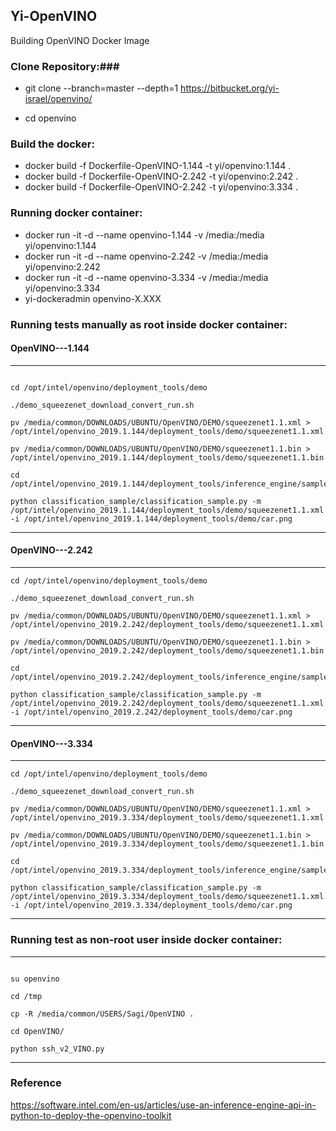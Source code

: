 ## Yi-OpenVINO
Building OpenVINO Docker Image

### Clone Repository:###

* git clone --branch=master --depth=1 https://bitbucket.org/yi-israel/openvino/

* cd openvino 

### Build the docker: ###

* docker build -f Dockerfile-OpenVINO-1.144 -t yi/openvino:1.144 .
* docker build -f Dockerfile-OpenVINO-2.242 -t yi/openvino:2.242 .
* docker build -f Dockerfile-OpenVINO-2.242 -t yi/openvino:3.334 .


### Running docker container: ###

* docker run -it -d  --name openvino-1.144 -v /media:/media yi/openvino:1.144
* docker run -it -d  --name openvino-2.242 -v /media:/media yi/openvino:2.242
* docker run -it -d  --name openvino-3.334 -v /media:/media yi/openvino:3.334
* yi-dockeradmin openvino-X.XXX


### Running tests manually as root inside docker container: ###

#### OpenVINO---1.144 ####

---------------------------------------------------
~~~

cd /opt/intel/openvino/deployment_tools/demo

./demo_squeezenet_download_convert_run.sh

pv /media/common/DOWNLOADS/UBUNTU/OpenVINO/DEMO/squeezenet1.1.xml > /opt/intel/openvino_2019.1.144/deployment_tools/demo/squeezenet1.1.xml

pv /media/common/DOWNLOADS/UBUNTU/OpenVINO/DEMO/squeezenet1.1.bin > /opt/intel/openvino_2019.1.144/deployment_tools/demo/squeezenet1.1.bin

cd /opt/intel/openvino_2019.1.144/deployment_tools/inference_engine/samples/python_samples

python classification_sample/classification_sample.py -m /opt/intel/openvino_2019.1.144/deployment_tools/demo/squeezenet1.1.xml -i /opt/intel/openvino_2019.1.144/deployment_tools/demo/car.png

~~~
---------------------------------------------------

#### OpenVINO---2.242 ####

---------------------------------------------------
~~~
cd /opt/intel/openvino/deployment_tools/demo

./demo_squeezenet_download_convert_run.sh

pv /media/common/DOWNLOADS/UBUNTU/OpenVINO/DEMO/squeezenet1.1.xml > /opt/intel/openvino_2019.2.242/deployment_tools/demo/squeezenet1.1.xml

pv /media/common/DOWNLOADS/UBUNTU/OpenVINO/DEMO/squeezenet1.1.bin > /opt/intel/openvino_2019.2.242/deployment_tools/demo/squeezenet1.1.bin

cd /opt/intel/openvino_2019.2.242/deployment_tools/inference_engine/samples/python_samples

python classification_sample/classification_sample.py -m /opt/intel/openvino_2019.2.242/deployment_tools/demo/squeezenet1.1.xml -i /opt/intel/openvino_2019.2.242/deployment_tools/demo/car.png

~~~
---------------------------------------------------

#### OpenVINO---3.334 ####

---------------------------------------------------
~~~
cd /opt/intel/openvino/deployment_tools/demo

./demo_squeezenet_download_convert_run.sh

pv /media/common/DOWNLOADS/UBUNTU/OpenVINO/DEMO/squeezenet1.1.xml > /opt/intel/openvino_2019.3.334/deployment_tools/demo/squeezenet1.1.xml

pv /media/common/DOWNLOADS/UBUNTU/OpenVINO/DEMO/squeezenet1.1.bin > /opt/intel/openvino_2019.3.334/deployment_tools/demo/squeezenet1.1.bin

cd /opt/intel/openvino_2019.3.334/deployment_tools/inference_engine/samples/python_samples

python classification_sample/classification_sample.py -m /opt/intel/openvino_2019.3.334/deployment_tools/demo/squeezenet1.1.xml -i /opt/intel/openvino_2019.3.334/deployment_tools/demo/car.png

~~~
---------------------------------------------------

### Running test as non-root user inside docker container: ###

---------------------------------------------------
~~~

su openvino

cd /tmp

cp -R /media/common/USERS/Sagi/OpenVINO .

cd OpenVINO/

python ssh_v2_VINO.py

~~~
---------------------------------------------------

### Reference ###

https://software.intel.com/en-us/articles/use-an-inference-engine-api-in-python-to-deploy-the-openvino-toolkit
